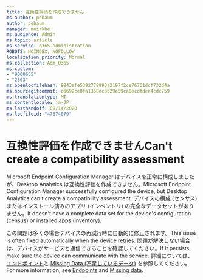 ```yaml
---
title: 互換性評価を作成できません
ms.author: pebaum
author: pebaum
manager: mnirkhe
ms.audience: Admin
ms.topic: article
ms.service: o365-administration
ROBOTS: NOINDEX, NOFOLLOW
localization_priority: Normal
ms.collection: Adm_O365
ms.custom:
- "9000655"
- "2503"
ms.openlocfilehash: 9843afe5392778993a2197f2ce76761dcf732d4a
ms.sourcegitcommit: c6692ce0fa1358ec3529e59ca0ecdfdea4cdc759
ms.translationtype: MT
ms.contentlocale: ja-JP
ms.lasthandoff: 09/14/2020
ms.locfileid: "47674079"
---
```

# <a name="cant-create-a-compatibility-assessment"></a><span data-ttu-id="2a4b2-102">互換性評価を作成できません</span><span class="sxs-lookup"><span data-stu-id="2a4b2-102">Can't create a compatibility assessment</span></span>

<span data-ttu-id="2a4b2-103">Microsoft Endpoint Configuration Manager はデバイスを正常に構成しましたが、Desktop Analytics は互換性評価を作成できません。</span><span class="sxs-lookup"><span data-stu-id="2a4b2-103">Microsoft Endpoint Configuration Manager successfully configured the device, but Desktop Analytics can't create a compatibility assessment.</span></span> <span data-ttu-id="2a4b2-104">デバイスの構成 (センサス) またはインストール済みのアプリ (インベントリ) の完全なデータセットがありません。</span><span class="sxs-lookup"><span data-stu-id="2a4b2-104">It doesn't have a complete data set for the device's configuration (census) or installed apps (inventory).</span></span>

<span data-ttu-id="2a4b2-105">この問題は多くの場合デバイスの再試行時に自動的に修正されます。</span><span class="sxs-lookup"><span data-stu-id="2a4b2-105">This issue is often fixed automatically when the device retries.</span></span> <span data-ttu-id="2a4b2-106">問題が解決しない場合は、デバイスがサービスと通信できることを確認してください。</span><span class="sxs-lookup"><span data-stu-id="2a4b2-106">If it persists, make sure the device can communicate with the service.</span></span> <span data-ttu-id="2a4b2-107">詳細については、[エンドポイント](https://docs.microsoft.com/configmgr/desktop-analytics/enable-data-sharing#endpoints)と [Missing Data (不足しているデータ)](https://docs.microsoft.com/configmgr/desktop-analytics/monitor-connection-health#missing-data) を参照してください。</span><span class="sxs-lookup"><span data-stu-id="2a4b2-107">For more information, see [Endpoints](https://docs.microsoft.com/configmgr/desktop-analytics/enable-data-sharing#endpoints) and [Missing data](https://docs.microsoft.com/configmgr/desktop-analytics/monitor-connection-health#missing-data).</span></span>

